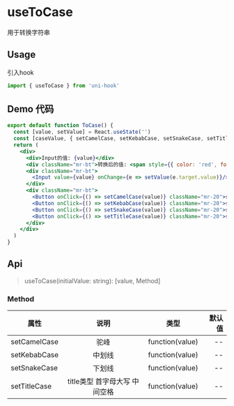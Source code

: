 # useToCase

用于转换字符串

## Usage

引入hook

```jsx
import { useToCase } from 'uni-hook'
```

## Demo 代码

```jsx
export default function ToCase() {
  const [value, setValue] = React.useState('')
  const [caseValue, { setCamelCase, setKebabCase, setSnakeCase, setTitleCase }] = useToCase(value)
  return (
    <div>
      <div>Input的值: {value}</div>
      <div className="mr-bt">转换后的值: <span style={{ color: 'red', fontSize: 26 }}>{caseValue}</span></div>
      <div className="mr-bt">
        <Input value={value} onChange={e => setValue(e.target.value)}/>
      </div>
      <div className="mr-bt">
        <Button onClick={() => setCamelCase(value)} className="mr-20">setCamelCase</Button>
        <Button onClick={() => setKebabCase(value)} className="mr-20">setKebabCase</Button>
        <Button onClick={() => setSnakeCase(value)} className="mr-20">setSnakeCase</Button>
        <Button onClick={() => setTitleCase(value)} className="mr-20">setTitleCase</Button>
      </div>
    </div>
  )
}
```

## Api

> useToCase(initialValue: string): [value, Method]

### Method

| 属性   |      说明     |  类型 | 默认值 |
|----------|:-------------:|:------:| ------: |
| setCamelCase | 驼峰 | function(value) | -- |
| setKebabCase | 中划线 | function(value) | -- |
| setSnakeCase | 下划线 | function(value) | -- |
| setTitleCase | title类型 首字母大写 中间空格 | function(value) | -- |